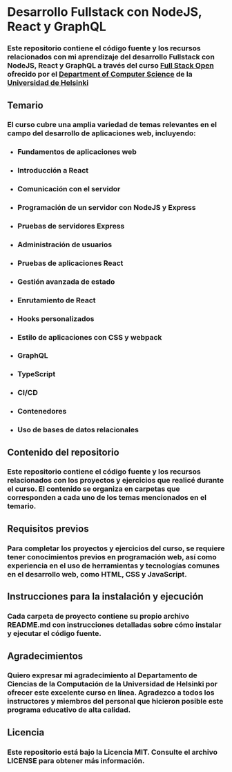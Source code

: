 # Desarrollo Fullstack con NodeJS, React y GraphQL
 ### Este repositorio contiene el código fuente y los recursos relacionados con mi aprendizaje del desarrollo Fullstack con NodeJS, React y GraphQL a través del curso [Full Stack Open](https://fullstackopen.com/en/) ofrecido por el [Department of Computer Science](https://www.helsinki.fi/en/faculty-science/faculty/computer-science) de la  [Universidad de Helsinki](https://www.helsinki.fi/en)

## Temario
### El curso cubre una amplia variedad de temas relevantes en el campo del desarrollo de aplicaciones web, incluyendo:

- ### Fundamentos de aplicaciones web
- ### Introducción a React
- ### Comunicación con el servidor
- ### Programación de un servidor con NodeJS y Express
- ### Pruebas de servidores Express
- ### Administración de usuarios
- ### Pruebas de aplicaciones React
- ### Gestión avanzada de estado
- ### Enrutamiento de React
- ### Hooks personalizados
- ### Estilo de aplicaciones con CSS y webpack
- ### GraphQL
- ### TypeScript
- ### CI/CD
- ### Contenedores
- ### Uso de bases de datos relacionales

## Contenido del repositorio
### Este repositorio contiene el código fuente y los recursos relacionados con los proyectos y ejercicios que realicé durante el curso. El contenido se organiza en carpetas que corresponden a cada uno de los temas mencionados en el temario.

## Requisitos previos
### Para completar los proyectos y ejercicios del curso, se requiere tener conocimientos previos en programación web, así como experiencia en el uso de herramientas y tecnologías comunes en el desarrollo web, como HTML, CSS y JavaScript.

## Instrucciones para la instalación y ejecución
### Cada carpeta de proyecto contiene su propio archivo README.md con instrucciones detalladas sobre cómo instalar y ejecutar el código fuente.

## Agradecimientos
### Quiero expresar mi agradecimiento al Departamento de Ciencias de la Computación de la Universidad de Helsinki por ofrecer este excelente curso en línea. Agradezco a todos los instructores y miembros del personal que hicieron posible este programa educativo de alta calidad.

## Licencia
### Este repositorio está bajo la Licencia MIT. Consulte el archivo LICENSE para obtener más información.